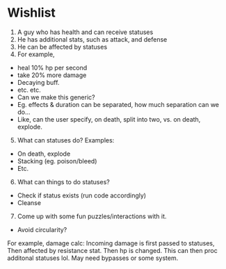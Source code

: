 # Wishlist
1) A guy who has health and can receive statuses
2) He has additional stats, such as attack, and defense
3) He can be affected by statuses
4) For example, 
- heal 10% hp per second
- take 20% more damage
- Decaying buff.
- etc. etc.
- Can we make this generic? 
- Eg. effects & duration can be separated, how much separation can we do...
- Like, can the user specify, on death, split into two, vs. on death, explode.
5) What can statuses do? Examples:
- On death, explode
- Stacking (eg. poison/bleed)
- Etc.
6) What can things to do statuses?
- Check if status exists (run code accordingly)
- Cleanse
7) Come up with some fun puzzles/interactions with it.
- Avoid circularity?

For example, damage calc:
Incoming damage is first passed to statuses, 
Then affected by resistance stat.
Then hp is changed.
    This can then proc additonal statuses lol.
    May need bypasses or some system.